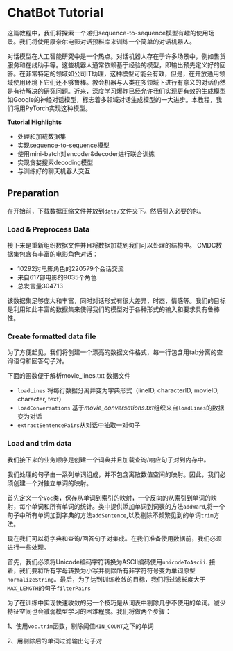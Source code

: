 # ChatBot Tutorial
这篇教程中，我们将探索一个递归sequence-to-sequence模型有趣的使用场景。我们将使用康奈尔电影对话预料库来训练一个简单的对话机器人。

对话模型在人工智能研究中是一个热点。对话机器人存在于许多场景中，例如售货服务和在线助手等。这些机器人通常依赖基于经验的模型，即输出预先定义好的回答。在非常特定的领域如公司IT助理，这种模型可能会有效，但是，在开放通用领域使用环境下它们还不够鲁棒。教会机器与人类在多领域下进行有意义的对话仍然是有待解决的研究问题。近来，深度学习爆炸已经允许我们实现更有效的生成模型如Google的神经对话模型，标志着多领域对话生成模型的一大进步。本教程，我们将用PyTorch实现这种模型。

**Tutorial Highlights**
+ 处理和加载数据集
+ 实现sequence-to-sequence模型
+ 使用mini-batch对encoder&decoder进行联合训练
+ 实现贪婪搜索decoding模型
+ 与训练好的聊天机器人交互

## Preparation
在开始前，下载数据压缩文件并放到`data/`文件夹下。然后引入必要的包。
### Load & Preprocess Data
接下来是重新组织数据文件并且将数据加载到我们可以处理的结构中。
CMDC数据集包含有丰富的电影角色对话：
+ 10292对电影角色的220579个会话交流
+ 来自617部电影的9035个角色
+ 总发言量304713

该数据集足够庞大和丰富，同时对话形式有很大差异，时态，情感等。我们的目标是利用如此丰富的数据集来使得我们的模型对于各种形式的输入和要求具有鲁棒性。
### Create formatted data file
为了方便起见，我们将创建一个漂亮的数据文件格式，每一行包含用tab分离的查询语句和回答句子对。

下面的函数便于解析movie_lines.txt 数据文件
+ `loadLines` 将每行数据分离并变为字典形式（lineID, characterID, movieID, character, text）
+ `loadConversations` 基于*movie_conversations.txt*组织来自`loadLines`的数据变为对话
+ `extractSentencePairs`从对话中抽取一对句子

### Load and trim data
我们接下来的业务顺序是创建一个词典并且加载查询/响应句子对到内存中。

我们处理的句子由一系列单词组成，并不包含离散数值空间的映射。因此，我们必须创建一个对独立单词的映射。

首先定义一个`Voc`类，保存从单词到索引的映射，一个反向的从索引到单词的映射，每个单词和所有单词的统计。类中提供添加单词到词表的方法`addWard`,将一个句子中所有单词加到字典的方法`addSentence`,以及剔除不频繁见到的单词`trim`方法。

现在我们可以将字典和查询/回答句子对集成。在我们准备使用数据前，我们必须进行一些处理。

首先，我们必须将Unicode编码字符转换为ASCII编码使用`unicodeToAscii`. 接着，我们要将所有字母转换为小写并剔除所有非字符符号变为单词原型`normalizeString`。最后，为了达到训练收敛的目标，我们将过滤长度大于`MAX_LENGTH`的句子`filterPairs`

为了在训练中实现快速收敛的另一个技巧是从词表中剔除几乎不使用的单词。减少特征空间也会减弱模型学习的困难程度。我们将做两个步骤：

1、使用`voc.trim`函数，剔除阈值`MIN_COUNT`之下的单词

2、用剔除后的单词过滤输出句子对